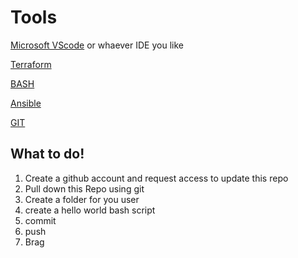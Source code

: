 # Tools

[Microsoft VScode](https://code.visualstudio.com/) or whaever IDE you like

[Terraform](https://www.terraform.io/)

[BASH](https://www.gnu.org/software/bash/)

[Ansible](https://www.redhat.com/en/ansible-collaborative)

[GIT](https://git-scm.com/)

## What to do!

1. Create a github account and request access to update this repo
1. Pull down this Repo using git
1. Create a folder for you user
1. create a hello world bash script
1. commit
1. push
1. Brag